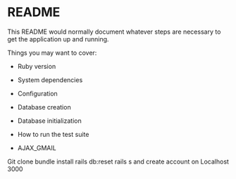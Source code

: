 # README

This README would normally document whatever steps are necessary to get the
application up and running.

Things you may want to cover:

* Ruby version

* System dependencies

* Configuration

* Database creation

* Database initialization

* How to run the test suite
* AJAX_GMAIL

Git clone 
bundle install
rails db:reset
rails s
and create account on Localhost 3000 
